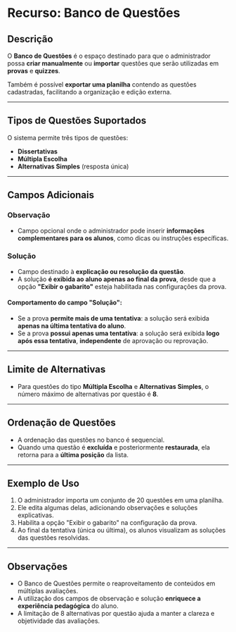 # Recurso: Banco de Questões

## Descrição

O **Banco de Questões** é o espaço destinado para que o administrador possa **criar manualmente** ou **importar** questões que serão utilizadas em **provas** e **quizzes**.

Também é possível **exportar uma planilha** contendo as questões cadastradas, facilitando a organização e edição externa.

---

## Tipos de Questões Suportados

O sistema permite três tipos de questões:

- **Dissertativas**
- **Múltipla Escolha**
- **Alternativas Simples** (resposta única)

---

## Campos Adicionais

### Observação

- Campo opcional onde o administrador pode inserir **informações complementares para os alunos**, como dicas ou instruções específicas.

### Solução

- Campo destinado à **explicação ou resolução da questão**.
- A solução **é exibida ao aluno apenas ao final da prova**, desde que a opção **"Exibir o gabarito"** esteja habilitada nas configurações da prova.

#### Comportamento do campo "Solução":

- Se a prova **permite mais de uma tentativa**: a solução será exibida **apenas na última tentativa do aluno**.
- Se a prova **possui apenas uma tentativa**: a solução será exibida **logo após essa tentativa**, **independente** de aprovação ou reprovação.

---

## Limite de Alternativas

- Para questões do tipo **Múltipla Escolha** e **Alternativas Simples**, o número máximo de alternativas por questão é **8**.

---

## Ordenação de Questões

- A ordenação das questões no banco é sequencial.
- Quando uma questão é **excluída** e posteriormente **restaurada**, ela retorna para a **última posição** da lista.

---

## Exemplo de Uso

1. O administrador importa um conjunto de 20 questões em uma planilha.
2. Ele edita algumas delas, adicionando observações e soluções explicativas.
3. Habilita a opção "Exibir o gabarito" na configuração da prova.
4. Ao final da tentativa (única ou última), os alunos visualizam as soluções das questões resolvidas.

---

## Observações

- O Banco de Questões permite o reaproveitamento de conteúdos em múltiplas avaliações.
- A utilização dos campos de observação e solução **enriquece a experiência pedagógica** do aluno.
- A limitação de 8 alternativas por questão ajuda a manter a clareza e objetividade das avaliações.

